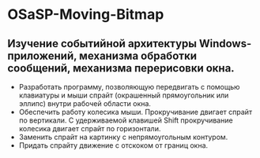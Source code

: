 # OSaSP-Moving-Bitmap
## Изучение событийной архитектуры Windows-приложений, механизма обработки сообщений, механизма перерисовки окна.

* Разработать программу, позволяющую передвигать с помощью клавиатуры и мыши спрайт (окрашенный прямоугольник или эллипс) внутри рабочей области окна.
* Обеспечить работу колесика мыши. Прокручивание двигает спрайт по вертикали. С удерживаемой клавишей Shift прокручивание колесика двигает спрайт по горизонтали.
* Заменить спрайт на картинку с непрямоугольным контуром.
* Придать спрайту движение с отскоком от границ окна.
